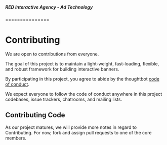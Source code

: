 ##### RED Interactive Agency - Ad Technology
===============
# Contributing

We are open to contributions from everyone. 

The goal of this project is to maintain a light-weight, fast-loading, flexible, and robust 
framework for building interactive banners. 

By participating in this project, you agree to abide by the thoughtbot [code of conduct].

  [code of conduct]: https://thoughtbot.com/open-source-code-of-conduct

We expect everyone to follow the code of conduct anywhere in this project codebases,
issue trackers, chatrooms, and mailing lists.

## Contributing Code

As our project matures, we will provide more notes in regard to Contributing. For now, 
fork and assign pull requests to one of the core members.
